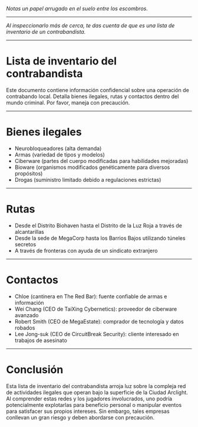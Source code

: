 _Notas un papel arrugado en el suelo entre los escombros._

---

_Al inspeccionarlo más de cerca, te das cuenta de que es una lista de inventario de un contrabandista._

---

# Lista de inventario del contrabandista

Este documento contiene información confidencial sobre una operación de contrabando local. Detalla bienes ilegales, rutas y contactos dentro del mundo criminal. Por favor, maneja con precaución.

---

# Bienes ilegales

- Neurobloqueadores (alta demanda)
- Armas (variedad de tipos y modelos)
- Ciberware (partes del cuerpo modificadas para habilidades mejoradas)
- Bioware (organismos modificados genéticamente para diversos propósitos)
- Drogas (suministro limitado debido a regulaciones estrictas)

---

# Rutas

- Desde el Distrito Biohaven hasta el Distrito de la Luz Roja a través de alcantarillas
- Desde la sede de MegaCorp hasta los Barrios Bajos utilizando túneles secretos
- A través de fronteras con ayuda de un sindicato extranjero

---

# Contactos

- Chloe (cantinera en The Red Bar): fuente confiable de armas e información
- Wei Chang (CEO de TaiXing Cybernetics): proveedor de ciberware avanzado
- Robert Smith (CEO de MegaEstate): comprador de tecnología y datos robados
- Lee Jong-suk (CEO de CircuitBreak Security): cliente interesado en trabajos de asesinato

---

# Conclusión

Esta lista de inventario del contrabandista arroja luz sobre la compleja red de actividades ilegales que operan bajo la superficie de la Ciudad Arclight. Al comprender estas redes y los jugadores involucrados, uno podría potencialmente explotarlas para beneficio personal o manipular eventos para satisfacer sus propios intereses. Sin embargo, tales empresas conllevan un gran riesgo y deben abordarse con precaución.
